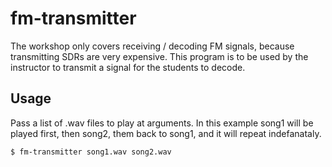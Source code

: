 # fm-transmitter

The workshop only covers receiving / decoding FM signals, because transmitting SDRs are very expensive.
This program is to be used by the instructor to transmit a signal for the students to decode.

## Usage

Pass a list of .wav files to play at arguments.
In this example song1 will be played first, then song2, them back to song1, and it will repeat indefanataly.

```bash
$ fm-transmitter song1.wav song2.wav
```
